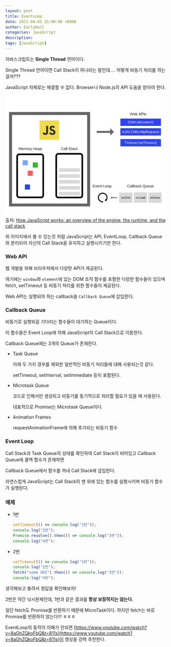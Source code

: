 ```yaml
---
layout: post
title: EventLoop
date: 2021-04-01 15:00:00 +0900
author: EarlyHail
categories: JavaScript
description:
tags: [JavaScript]
---
```


자바스크립트는 **Single Thread** 언어이다.

Single Thread 언어이면 Call Stack이 하나라는 말인데.... 어떻게 비동기 처리를 하는걸까???

JavaScript 자체로는 해결할 수 없다. Browser나 Node.js의 API 도움을 받아야 한다.

![event-loop](/assets/posts/JavaScript/EventLoop/img1.png)
출처: [How JavaScript works: an overview of the engine, the runtime, and the call stack](https://blog.sessionstack.com/how-does-javascript-actually-work-part-1-b0bacc073cf)

위 이미지에서 볼 수 있는것 처럼 JavaScript는 API, EventLoop, Callback Queue와 분리되어 자신의 Call Stack을 유지하고 실행시키기만 한다.

### Web API

웹 개발을 위해 브라우저에서 다양한 API가 제공된다.

여기에는 `window`와 `element`에 있는 DOM 조작 함수를 포함한 다양한 함수들이 있으며 fetch, setTimeout 등 비동기 처리를 위한 함수들이 제공된다.

Web API는 실행되야 하는 callback을 `Callback Queue`에 삽입한다.

### Callback Queue

비동기로 실행되길 기다리는 함수들이 대기하는 Queue이다.

이 함수들은 Event Loop에 의해 JavaScript의 Call Stack으로 이동한다.

Callback Queue에는 3개의 Queue가 존재한다.

- Task Queue

  아래 두 가지 경우를 제외한 일반적인 비동기 처리들에 대해 사용되는것 같다.

  setTimeout, setInterval, setImmediate 등이 표함된다.

- Microtask Queue

  코드로 인해서만 생성되고 비동기를 동기적으로 처리할 필요가 있을 때 사용된다.

  대표적으로 Promise는 Microtask Queue이다.

- Animation Frames

  requestAnimationFrame에 의해 추가되는 비동기 함수

### Event Loop

Call Stack과 Task Queue의 상태를 확인하여 Call Stack이 비어있고 Callback Queue에 콜백 함수가 존재하면

Callback Queue에서 함수를 꺼내 Call Stack에 삽입한다.

자연스럽게 JavaScript는 Call Stack의 맨 위에 있는 함수를 실행시키며 비동기 함수가 실행된다.

### 예제

- 1번

  ```javascript
  setTimeout(() => console.log("1번"));
  console.log("2번");
  Promise.resolve().then(() => console.log("3번"));
  console.log("4번");
  ```

- 2번

  ```javascript
  setTimeout(() => console.log("1번"));
  console.log("2번");
  fetch("some URI").then(() => console.log("3번"));
  console.log("4번");
  ```

생각해보고 돌려서 정답을 확인해보자!

2번은 약간 낚시문제인데, 1번과 같은 결과를 **항상 보장하지는 않는다.**

일단 fetch도 Promise를 반환하기 때문에 MicroTask이다. 하지만 fetch는 바로 Promise를 반환하지 않는다!!! ㅎㅎㅎ

EventLoop의 동작이 이해가 안되면 [https://www.youtube.com/watch?v=8aGhZQkoFbQ&t=811s](https://www.youtube.com/watch?v=8aGhZQkoFbQ&t=811s)이 영상을 강력 추천한다.
